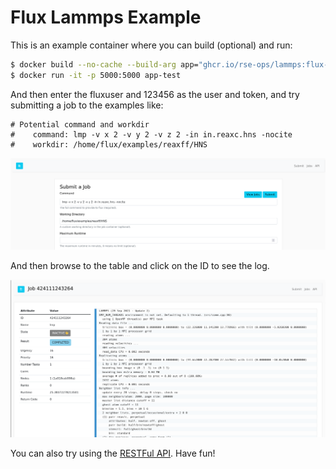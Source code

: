 # Flux Lammps Example

This is an example container where you can build (optional) and run:

```bash
$ docker build --no-cache --build-arg app="ghcr.io/rse-ops/lammps:flux-sched-focal-v0.24.0" -t app-test .
$ docker run -it -p 5000:5000 app-test
```

And then enter the fluxuser and 123456 as the user and token, and try submitting a job to
the examples like:

```
# Potential command and workdir
#    command: lmp -v x 2 -v y 2 -v z 2 -in in.reaxc.hns -nocite
#    workdir: /home/flux/examples/reaxff/HNS
```

![img/submit.png](img/submit.png)

And then browse to the table and click on the ID to see the log.

![img/log.png](img/log.png)


You can also try using the [RESTFul API](https://flux-framework.org/flux-restful-api/getting_started/user-guide.html#getting-started-user-guide--page-root). Have fun!
